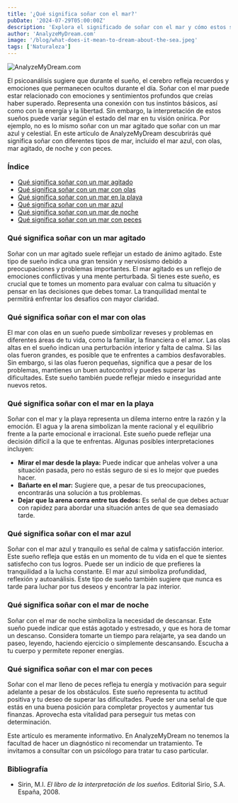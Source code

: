 ```yaml
---
title: '¿Qué significa soñar con el mar?'
pubDate: '2024-07-29T05:00:00Z'
description: 'Explora el significado de soñar con el mar y cómo estos sueños pueden reflejar tus emociones y estado interior. Descubre qué representan el mar agitado, el mar azul y otros escenarios.'
author: 'AnalyzeMyDream.com'
image: '/blog/what-does-it-mean-to-dream-about-the-sea.jpeg'
tags: ['Naturaleza']
---
```


![AnalyzeMyDream.com](/blog/what-does-it-mean-to-dream-about-the-sea.jpeg)

El psicoanálisis sugiere que durante el sueño, el cerebro refleja recuerdos y emociones que permanecen ocultos durante el día. Soñar con el mar puede estar relacionado con emociones y sentimientos profundos que creías haber superado. Representa una conexión con tus instintos básicos, así como con la energía y la libertad. Sin embargo, la interpretación de estos sueños puede variar según el estado del mar en tu visión onírica. Por ejemplo, no es lo mismo soñar con un mar agitado que soñar con un mar azul y celestial. En este artículo de AnalyzeMyDream descubrirás qué significa soñar con diferentes tipos de mar, incluido el mar azul, con olas, mar agitado, de noche y con peces.

### Índice

- [Qué significa soñar con un mar agitado](#que-significa-sonar-con-un-mar-agitado)
- [Qué significa soñar con un mar con olas](#que-significa-sonar-con-un-mar-con-olas)
- [Qué significa soñar con un mar en la playa](#que-significa-sonar-con-un-mar-en-la-playa)
- [Qué significa soñar con un mar azul](#que-significa-sonar-con-un-mar-azul)
- [Qué significa soñar con un mar de noche](#que-significa-sonar-con-un-mar-de-noche)
- [Qué significa soñar con un mar con peces](#que-significa-sonar-con-un-mar-con-peces)

### Qué significa soñar con un mar agitado

Soñar con un mar agitado suele reflejar un estado de ánimo agitado. Este tipo de sueño indica una gran tensión y nerviosismo debido a preocupaciones y problemas importantes. El mar agitado es un reflejo de emociones conflictivas y una mente perturbada. Si tienes este sueño, es crucial que te tomes un momento para evaluar con calma tu situación y pensar en las decisiones que debes tomar. La tranquilidad mental te permitirá enfrentar los desafíos con mayor claridad.

### Qué significa soñar con el mar con olas

El mar con olas en un sueño puede simbolizar reveses y problemas en diferentes áreas de tu vida, como la familiar, la financiera o el amor. Las olas altas en el sueño indican una perturbación interior y falta de calma. Si las olas fueron grandes, es posible que te enfrentes a cambios desfavorables. Sin embargo, si las olas fueron pequeñas, significa que a pesar de los problemas, mantienes un buen autocontrol y puedes superar las dificultades. Este sueño también puede reflejar miedo e inseguridad ante nuevos retos.

### Qué significa soñar con el mar en la playa

Soñar con el mar y la playa representa un dilema interno entre la razón y la emoción. El agua y la arena simbolizan la mente racional y el equilibrio frente a la parte emocional e irracional. Este sueño puede reflejar una decisión difícil a la que te enfrentas. Algunas posibles interpretaciones incluyen:

- **Mirar el mar desde la playa:** Puede indicar que anhelas volver a una situación pasada, pero no estás seguro de si es lo mejor que puedes hacer.
- **Bañarte en el mar:** Sugiere que, a pesar de tus preocupaciones, encontrarás una solución a tus problemas.
- **Dejar que la arena corra entre tus dedos:** Es señal de que debes actuar con rapidez para abordar una situación antes de que sea demasiado tarde.

### Qué significa soñar con el mar azul

Soñar con el mar azul y tranquilo es señal de calma y satisfacción interior. Este sueño refleja que estás en un momento de tu vida en el que te sientes satisfecho con tus logros. Puede ser un indicio de que prefieres la tranquilidad a la lucha constante. El mar azul simboliza profundidad, reflexión y autoanálisis. Este tipo de sueño también sugiere que nunca es tarde para luchar por tus deseos y encontrar la paz interior.

### Qué significa soñar con el mar de noche

Soñar con el mar de noche simboliza la necesidad de descansar. Este sueño puede indicar que estás agotado y estresado, y que es hora de tomar un descanso. Considera tomarte un tiempo para relajarte, ya sea dando un paseo, leyendo, haciendo ejercicio o simplemente descansando. Escucha a tu cuerpo y permítete reponer energías.

### Qué significa soñar con el mar con peces

Soñar con el mar lleno de peces refleja tu energía y motivación para seguir adelante a pesar de los obstáculos. Este sueño representa tu actitud positiva y tu deseo de superar las dificultades. Puede ser una señal de que estás en una buena posición para completar proyectos y aumentar tus finanzas. Aprovecha esta vitalidad para perseguir tus metas con determinación.

Este artículo es meramente informativo. En AnalyzeMyDream no tenemos la facultad de hacer un diagnóstico ni recomendar un tratamiento. Te invitamos a consultar con un psicólogo para tratar tu caso particular.

### Bibliografía

- Sirin, M.I. *El libro de la interpretación de los sueños*. Editorial Sirio, S.A. España, 2008.
